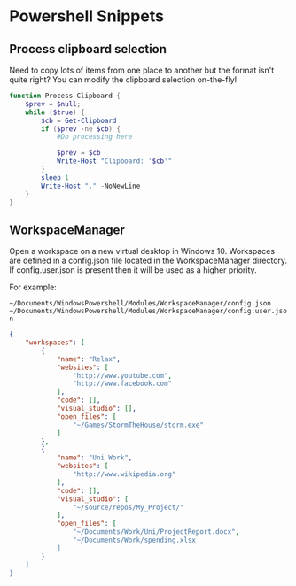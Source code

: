 # Powershell Snippets

## Process clipboard selection

Need to copy lots of items from one place to another but the format isn't quite right? You can modify the clipboard selection on-the-fly!

```Powershell
function Process-Clipboard {
    $prev = $null;
    while ($true) {
        $cb = Get-Clipboard
        if ($prev -ne $cb) {
            #Do processing here

            $prev = $cb
            Write-Host "Clipboard: '$cb'"
        }
        sleep 1
        Write-Host "." -NoNewLine
    }
}
```

## WorkspaceManager

Open a workspace on a new virtual desktop in Windows 10. Workspaces are defined in a config.json file located in the WorkspaceManager directory. If config.user.json is present then it will be used as a higher priority.

For example:

`~/Documents/WindowsPowershell/Modules/WorkspaceManager/config.json`
`~/Documents/WindowsPowershell/Modules/WorkspaceManager/config.user.json`

```json
{
    "workspaces": [
        {
            "name": "Relax",
            "websites": [
                "http://www.youtube.com",
                "http://www.facebook.com"
            ],
            "code": [],
            "visual_studio": [],
            "open_files": [
                "~/Games/StormTheHouse/storm.exe"
            ]
        },
        {
            "name": "Uni Work",
            "websites": [
                "http://www.wikipedia.org"
            ],
            "code": [],
            "visual_studio": [
                "~/source/repos/My_Project/"
            ],
            "open_files": [
                "~/Documents/Work/Uni/ProjectReport.docx",
                "~/Documents/Work/spending.xlsx
            ]
        }
    ]
}
```
